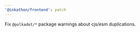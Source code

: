 ```yaml
---
'@inkathon/frontend': patch
---
```


Fix `@polkadot/*` package warnings about cjs/esm duplications.

